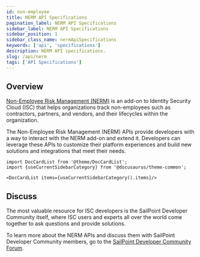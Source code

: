 ```yaml
---
id: non-employee
title: NERM API Specifications
pagination_label: NERM API Specifications
sidebar_label: NERM API Specifications
sidebar_position: 1
sidebar_class_name: nermApiSpecifications
keywords: ['api', 'specifications']
description: NERM API specifications.
slug: /api/nerm
tags: ['API Specifications']
---
```


## Overview

[Non-Employee Risk Management (NERM)](https://documentation.sailpoint.com/ne-admin/help/) is an add-on to Identity Security Cloud (ISC) that helps organizations track non-employees such as contractors, partners, and vendors, and their lifecycles within the organization.

The Non-Employee Risk Management (NERM) APIs provide developers with a way to interact with the NERM add-on and extend it. Developers can leverage these APIs to customize their platform experiences and build new solutions and integrations that meet their needs.

```mdx-code-block
import DocCardList from '@theme/DocCardList';
import {useCurrentSidebarCategory} from '@docusaurus/theme-common';

<DocCardList items={useCurrentSidebarCategory().items}/>
```

## Discuss

The most valuable resource for ISC developers is the SailPoint Developer Community itself, where ISC users and experts all over the world come together to ask questions and provide solutions.

To learn more about the NERM APIs and discuss them with SailPoint Developer Community members, go to the [SailPoint Developer Community Forum](https://platform.sailpoint.com).
